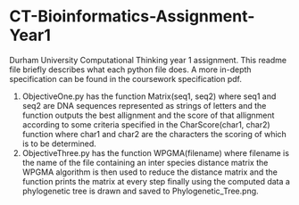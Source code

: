 # CT-Bioinformatics-Assignment-Year1
Durham University Computational Thinking year 1 assignment.
This readme file briefly describes what each python file does.
A more in-depth specification can be found in the coursework specification pdf.
1) ObjectiveOne.py has the function Matrix(seq1, seq2) where seq1 and seq2 are DNA sequences represented as strings of letters
   and the function outputs the best allignment and the score of that allignment according to some criteria specified in
   the CharScore(char1, char2) function where char1 and char2 are the characters the scoring of which is to be determined.
2) ObjectiveThree.py has the function WPGMA(filename) where filename is the name of the file containing an inter species distance matrix
   the WPGMA algorithm is then used to reduce the distance matrix and the function prints the matrix at every step finally using the
   computed data a phylogenetic tree is drawn and saved to Phylogenetic_Tree.png.
